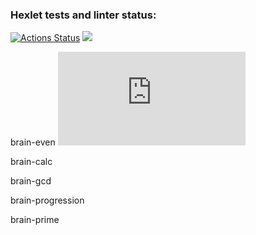 ### Hexlet tests and linter status:
[![Actions Status](https://github.com/Olga877/python-project-49/actions/workflows/hexlet-check.yml/badge.svg)](https://github.com/Olga877/python-project-49/actions)
<a href="https://codeclimate.com/github/Olga877/python-project-49/maintainability"><img src="https://api.codeclimate.com/v1/badges/f8c8157f64e92242049e/maintainability" /></a>



brain-even
[![asciicast](https://asciinema.org/a/https://asciinema.org/a/KRIJBa2Wnvmc73EtjOIUzuYoH.js)](https://asciinema.org/a/https://asciinema.org/a/KRIJBa2Wnvmc73EtjOIUzuYoH.js)
<script src="https://asciinema.org/a/KRIJBa2Wnvmc73EtjOIUzuYoH.js" id="asciicast-KRIJBa2Wnvmc73EtjOIUzuYoH" async="true"></script>

brain-calc
<script src="https://asciinema.org/a/cMNF7SIZeVdvav4NuBuveGjfV.js" id="asciicast-cMNF7SIZeVdvav4NuBuveGjfV" async="true"></script>

brain-gcd
<script src="https://asciinema.org/a/mB9jeEsPm87nIHNEn2rBlayTj.js" id="asciicast-mB9jeEsPm87nIHNEn2rBlayTj" async="true"></script>

brain-progression
<script src="https://asciinema.org/a/WE8WstMGKBXeQ5NMcOTzR3UM4.js" id="asciicast-WE8WstMGKBXeQ5NMcOTzR3UM4" async="true"></script>

brain-prime
<script src="https://asciinema.org/a/IhUlt7kENvRbOE6DCgaM9Piy8.js" id="asciicast-IhUlt7kENvRbOE6DCgaM9Piy8" async="true"></script>
